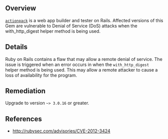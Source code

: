 ## Overview
[`actionpack`](https://rubygems.org/gems/actionpack) is a web app builder and tester on Rails.
Affected versions of this Gem are vulnerable to Denial of Service (DoS) attacks when the
with_http_digest helper method is being used.

## Details
Ruby on Rails contains a flaw that may allow a remote denial of service. The issue is triggered when an error occurs in when the `with_http_digest` helper method is being used. This may allow a remote attacker to cause a loss of availability for the program.

## Remediation
Upgrade to version `~> 3.0.16` or greater.

## References
- http://rubysec.com/advisories/CVE-2012-3424
